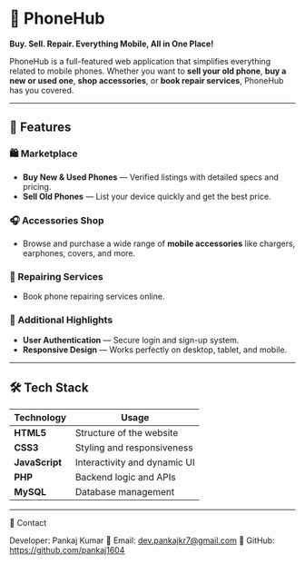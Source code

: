 # 📱 PhoneHub  
**Buy. Sell. Repair. Everything Mobile, All in One Place!**  

PhoneHub is a full-featured web application that simplifies everything related to mobile phones. Whether you want to **sell your old phone**, **buy a new or used one**, **shop accessories**, or **book repair services**, PhoneHub has you covered.  

---

## 🚀 Features  

### 🛍️ Marketplace  
- **Buy New & Used Phones** — Verified listings with detailed specs and pricing.  
- **Sell Old Phones** — List your device quickly and get the best price.  

### 🎧 Accessories Shop  
- Browse and purchase a wide range of **mobile accessories** like chargers, earphones, covers, and more.

### 🔧 Repairing Services  
- Book phone repairing services online.   

### 🧩 Additional Highlights  
- **User Authentication** — Secure login and sign-up system.    
- **Responsive Design** — Works perfectly on desktop, tablet, and mobile.   

---

## 🛠️ Tech Stack  
| **Technology**  | **Usage**              |
|------------------|-------------------------|
| **HTML5**       | Structure of the website |
| **CSS3**        | Styling and responsiveness |
| **JavaScript**  | Interactivity and dynamic UI |
| **PHP**         | Backend logic and APIs |
| **MySQL**       | Database management |

---

💬 Contact

Developer: Pankaj Kumar
📧 Email: dev.pankajkr7@gmail.com
🔗 GitHub: https://github.com/pankaj1604
